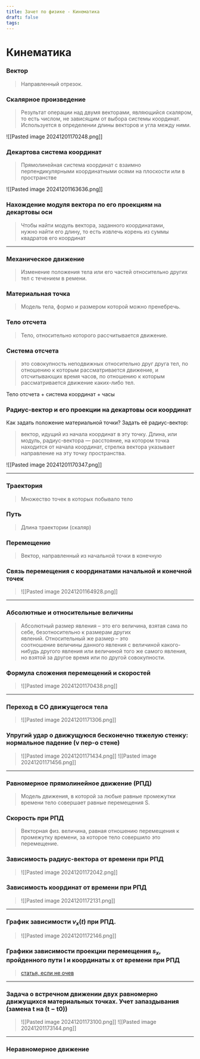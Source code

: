 ```yaml
---
title: Зачет по физике - Кинематика
draft: false
tags:
---
```


# Кинематика

### **Вектор**
> Направленный отрезок.

### **Скалярное произведение**
> Результат операции над двумя векторами, являющийся скаляром, то есть числом, не зависящим от выбора системы координат. Используется в определении длины векторов и угла между ними.

![[Pasted image 20241201170248.png]]

### **Декартова система координат**
> Прямолинейная система координат с взаимно перпендикулярными координатными осями на плоскости или в пространстве

![[Pasted image 20241201163636.png]]

### **Нахождение модуля вектора по его проекциям на декартовы оси**
> Чтобы найти модуль вектора, заданного координатами, нужно найти его длину, то есть извлечь корень из суммы квадратов его координат

---

### **Механическое движение**
> Изменение положения тела или его частей относительно других тел с течением в ремени.

### **Материальная точка**
> Модель тела, формо и размером которой можно пренебречь.

### **Тело отсчета**
> Тело, относительно которого рассчитывается движение.

### **Система отсчета**
> это совокупность неподвижных относительно друг друга тел, по отношению к которым рассматривается движение, и отсчитывающих время часов, по отношению к которым рассматривается движение каких-либо тел.

Тело отсчета + система координат + часы

### **Радиус-вектор и его проекции на декартовы оси координат**
Как задать положение материальной точки?
Задать её радиус-вектор:
> вектор, идущий из начала координат в эту точку. Длина, или модуль, радиус-вектора — расстояние, на котором точка находится от начала координат, стрелка вектора указывает направление на эту точку пространства.

![[Pasted image 20241201170347.png]]

---

### **Траектория**
> Множество точек в которых побывало тело

### **Путь**
> Длина траектории (скаляр)

### **Перемещение**
> Вектор, направленный из начальной точки в конечную

### **Связь перемещения с координатами начальной и конечной точек**
> ![[Pasted image 20241201164928.png]]

---

### **Абсолютные и относительные величины**
> Абсолютный размер явления – это его величина, взятая сама по себе, безотносительно к размерам других явлений. Относительный же размер – это соотношение величины данного явления с величиной какого-нибудь другого явления или величиной того же самого явления, но взятой за другое время или по другой совокупности.

### **Формула сложения перемещений и скоростей**
> ![[Pasted image 20241201170438.png]]

---

### **Переход в СО движущегося тела**
> ![[Pasted image 20241201171306.png]]

### **Упругий удар о движущуюся бесконечно тяжелую стенку: нормальное падение (v пер-о стене)**
> ![[Pasted image 20241201171434.png]]
> ![[Pasted image 20241201171456.png]]

---

### **Равномерное прямолинейное движение (РПД)**
> Модель движения, в которой за любые равные промежутки времени тело совершает равные перемещения S.

### **Скорость при РПД**
> Векторная физ. величина, равная отношению перемещения к промежутку времени, за которое тело совершило это перемещение.

### **Зависимость радиус-вектора от времени при РПД**
> ![[Pasted image 20241201172042.png]]

### **Зависимость координат от времени при РПД**
> ![[Pasted image 20241201172131.png]]

---

### **График зависимости $v_x(t)$ при РПД.**
> ![[Pasted image 20241201172146.png]]

### **Графики зависимости проекции перемещения $s_x$, пройденного пути l и координаты x от времени при РПД**
> [статья, если не очев](https://www.yaklass.ru/p/fizika/9-klass/mekhanicheskie-iavleniia-osnovy-kinematiki-12594/grafiki-zavisimosti-velichin-ot-vremeni-pri-ravnouskorennom-dvizhenii-330100/re-9f0e58ed-692d-447f-a5cb-a1ee24404451)

---

### **Задача о встречном движении двух равномерно движущихся материальных точках. Учет запаздывания (замена t на (t − t0))**
> ![[Pasted image 20241201173100.png]]
> ![[Pasted image 20241201173144.png]]

---

### **Неравномерное движение**


